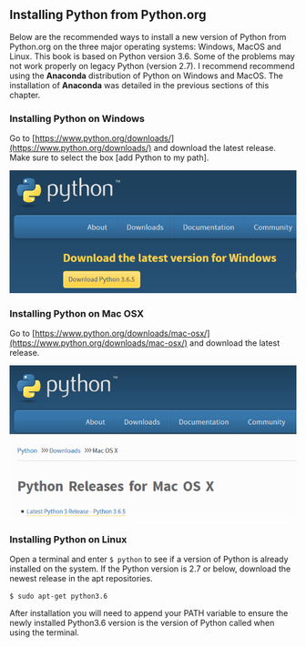 
## Installing Python from Python.org
Below are the recommended ways to install a new version of Python from Python.org on the three major operating systems: Windows, MacOS and Linux. This book is based on Python version 3.6.  Some of the problems may not work properly on legacy Python (version 2.7). I recommend recommend using the **Anaconda** distribution of Python on Windows and MacOS. The installation of **Anaconda** was detailed in the previous sections of this chapter. 
### Installing Python on Windows

Go to [https://www.python.org/downloads/](https://www.python.org/downloads/) and download the latest release. Make sure to select the box [add Python to my path]. 

![Python.org download for Windows](images/python_dot_org_windows_download.PNG)
### Installing Python on Mac OSX

Go to [https://www.python.org/downloads/mac-osx/](https://www.python.org/downloads/mac-osx/) and download the latest release. 

![Python.org download for MacOS](images/python_dot_org_macos_download.PNG)
### Installing Python on Linux

Open a terminal and enter ```$ python``` to see if a version of Python is already installed on the system. If the Python version is 2.7 or below, download the newest release in the apt repositories.

```text
$ sudo apt-get python3.6
```

After installation you will need to append your PATH variable to ensure the newly installed Python3.6 version is the version of Python called when using the terminal.
 

